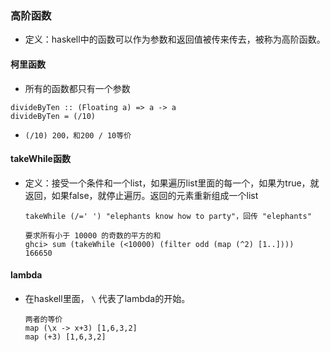 ### 高阶函数
- 定义：haskell中的函数可以作为参数和返回值被传来传去，被称为高阶函数。
#### 柯里函数
- 所有的函数都只有一个参数
```
divideByTen :: (Floating a) => a -> a 
divideByTen = (/10)
```
- `(/10) 200，和200 / 10等价`
#### takeWhile函数
- 定义：接受一个条件和一个list，如果遍历list里面的每一个，如果为true，就返回，如果false，就停止遍历。返回的元素重新组成一个list
    ```
    takeWhile (/=' ') "elephants know how to party"，回传 "elephants"
    ```
    ```
    要求所有小于 10000 的奇数的平方的和
    ghci> sum (takeWhile (<10000) (filter odd (map (^2) [1..])))  
    166650
    ```
#### lambda
- 在haskell里面， `\` 代表了lambda的开始。
  ```
  两者的等价
  map (\x -> x+3) [1,6,3,2]
  map (+3) [1,6,3,2]
  ```
#### 